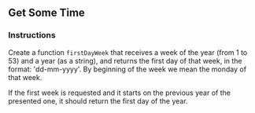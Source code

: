 ## Get Some Time

### Instructions

Create a function `firstDayWeek` that receives a week of the year
(from 1 to 53) and a year (as a string), and returns the first day
of that week, in the format: 'dd-mm-yyyy'. By beginning of the week
we mean the monday of that week.

If the first week is requested and it starts on the previous year
of the presented one, it should return the first day of the year.
